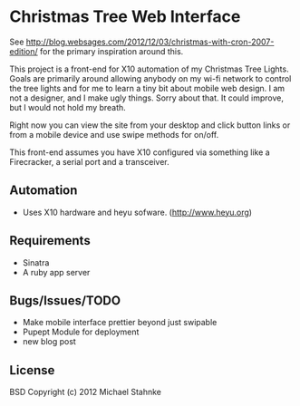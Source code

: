 # Christmas Tree Web Interface

See http://blog.websages.com/2012/12/03/christmas-with-cron-2007-edition/ for
the primary inspiration around this.

This project is a front-end for X10 automation of my Christmas Tree Lights.
Goals are primarily around allowing anybody on my wi-fi network to control the
tree lights and for me to learn a tiny bit about mobile web design. I am not a
designer, and I make ugly things.  Sorry about that. It could improve, but I
would not hold my breath.

Right now you can view the site from your desktop and click button links or
from a mobile device and use swipe methods for on/off.

This front-end assumes you have X10 configured via something like a
Firecracker, a serial port and a transceiver.


## Automation
  * Uses X10 hardware and heyu sofware. (http://www.heyu.org)

## Requirements
  * Sinatra
  * A ruby app server

## Bugs/Issues/TODO
  * Make mobile interface prettier beyond just swipable
  * Pupept Module for deployment
  * new blog post

## License
BSD Copyright (c) 2012 Michael Stahnke
